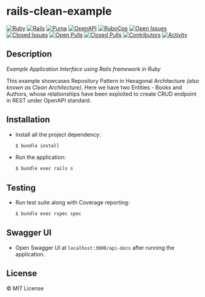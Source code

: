 # rails-clean-example

[![Ruby](https://img.shields.io/badge/ruby-%23CC342D.svg?style=for-the-badge&logo=ruby&logoColor=white)](https://www.ruby-lang.org/)
[![Rails](https://img.shields.io/badge/ruby%20on%20rails-%23CC0000.svg?style=for-the-badge&logo=rubyonrails&logoColor=white)](https://www.rubyonrails.org//)
[![Puma](https://img.shields.io/badge/puma-%23242B2F.svg?style=for-the-badge&logo=puma&logoColor=black)](https://puma.io/)
[![OpenAPI](https://img.shields.io/badge/openapi-6BA539?style=for-the-badge&logo=openapi-initiative&logoColor=fff)](https://www.openapis.org/)
[![RuboCop](https://img.shields.io/badge/rubocop-%23000000.svg?style=for-the-badge&logo=rubocop&logoColor=white)](https://www.rubocop.org//)
[![Open Issues](https://img.shields.io/github/issues-raw/0xTheProDev/rails-clean-example?style=for-the-badge)](https://github.com/0xTheProDev/rails-clean-example/issues)
[![Closed Issues](https://img.shields.io/github/issues-closed-raw/0xTheProDev/rails-clean-example?style=for-the-badge)](https://github.com/0xTheProDev/rails-clean-example/issues?q=is%3Aissue+is%3Aclosed)
[![Open Pulls](https://img.shields.io/github/issues-pr-raw/0xTheProDev/rails-clean-example?style=for-the-badge)](https://github.com/0xTheProDev/rails-clean-example/pulls)
[![Closed Pulls](https://img.shields.io/github/issues-pr-closed-raw/0xTheProDev/rails-clean-example?style=for-the-badge)](https://github.com/0xTheProDev/rails-clean-example/pulls?q=is%3Apr+is%3Aclosed)
[![Contributors](https://img.shields.io/github/contributors/0xTheProDev/rails-clean-example?style=for-the-badge)](https://github.com/0xTheProDev/rails-clean-example/graphs/contributors)
[![Activity](https://img.shields.io/github/last-commit/0xTheProDev/rails-clean-example?style=for-the-badge&label=most%20recent%20activity)](https://github.com/0xTheProDev/rails-clean-example/pulse)

## Description

_Example Application Interface using Rails framework in Ruby_

This example showcases Repository Pattern in Hexagonal Architecture _(also known as Clean Architecture)_. Here we have two Entities - Books and Authors, whose relationships have been exploited to create CRUD endpoint in REST under OpenAPI standard.

## Installation

- Install all the project dependency:

  ```sh
  $ bundle install
  ```

- Run the application:

  ```sh
  $ bundle exec rails s

## Testing

- Run test suite along with Coverage reporting:

  ```sh
  $ bundle exec rspec spec
  ```

## Swagger UI

- Open Swagger UI at `localhost:3000/api-docs` after running the application.

## License

&copy; MIT License
